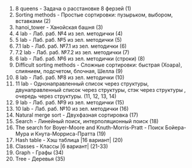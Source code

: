 1. 8 queens - Задача о расстановке 8 ферзей (1)
2. Sorting methods - Простые сортировки: пузырьком, выбором, вставками (2)
3. hanoi_tower - Ханойская башня (3)
4. 4 lab - Лаб. раб. №4 из зел. методички (4)
5. 5 lab - Лаб. раб. №5 из зел. методички (5)
6. 7.1 lab - Лаб. раб. №7.1 из зел. методички (6)
7. 7.2 lab - Лаб. раб. №7.2 из зел. методички (7)
8. 6 lab - Лаб. раб. №6 из зел. методички (строки) (8)
9. Difficult sorting methods - Сложные сортировки: быстрая (Хоара), слиянием, подсчетом, блочная, Шелла (9)
10. 8 lab - Лаб. раб. №8 из зел. методички (10)
11. 11 lab - Однонаправленный список через структуры, двунаправленный список через структуры, стэк через структуры , очередь через структуры. (11, 12, 13, 14)
12. 9 lab - Лаб. раб. №9 из зел. методички (15)
13. 10 lab - Лаб. раб. №10 из зел. методички (16)
14. Natural merge sort - Двухфазная сортировка (17)
15. Search - Линейный поиск, интерполяционный поиск (18)
16. The search for Boyer-Moore and Knuth-Morris-Pratt - Поиск Бойера-Мура и Кнута-Морриса-Пратта (19)
17. Hash table - Хэш таблица |16 вариант| (20)
18. Classes - Классы |6 вариант|  (21-33)
19. Graph - Графы (34)
20. Tree - Деревья (35)

